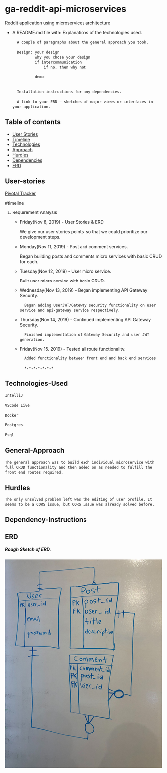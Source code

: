 # ga-reddit-api-microservices
Reddit application using microservices architecture
        
- A README.md file with:
        Explanations of the technologies used.
        
        A couple of paragraphs about the general approach you took.
        
        Design: your design
                why you chose your design
                if intercommunication
                    if no, then why not
            
                demo 
                
        
        Installation instructions for any dependencies.
        
        A link to your ERD — sketches of major views or interfaces in your application.
        

## Table of contents

- [User Stories](#user-stories)
- [Timeline](#timeline)
- [Technologies](#Technologies-Used)
- [Approach](#General-Approach)
- [Hurdles](#Hurdles)
- [Dependencies](#Dependency-Instructions)
- [ERD](#erd)

## User-stories

[Pivotal Tracker](https://www.pivotaltracker.com/n/projects/2418961)

#timeline

1. Requirement Analysis
    * Friday(Nov 8, 2019) - User Stories & ERD
        
        We give our user stories points, so that we could prioritize our development steps. 
        
    * Monday(Nov 11, 2019) - Post and comment services.
        
        Began building posts and comments micro services with basic CRUD for each.
         
    * Tuesday(Nov 12, 2019) - User micro service.
    
         Built user micro service with basic CRUD.
            
    * Wednesday(Nov 13, 2019) - Began implementing API Gateway Security.
    
            Began adding UserJWT/Gateway security functionality on user service and api-gateway service respectively.
        
    * Thursday(Nov 14, 2019) - Continued implementing API Gateway Security.
    
            Finished implementation of Gateway Security and user JWT generation.
            
    * Friday(Nov 15, 2019) - Tested all route functionality.
    
            Added functionality between front end and back end services
    
            *-*-*-*-*-*-*

## Technologies-Used

    IntelliJ
    
    VSCode Live

    Docker
    
    Postgres
    
    Psql  

## General-Approach

    The general approach was to build each individual microservice with full CRUD functionality and then added on as needed to fulfill the front end routes required.
    

## Hurdles

    The only unsolved problem left was the editing of user profile. It seems to be a CORS issue, but CORS issue was already solved before.

## Dependency-Instructions

    

## ERD 
##### Rough Sketch of ERD.
![ERD](./img/ERD.jpg)